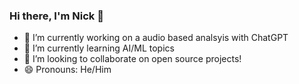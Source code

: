 ### Hi there, I'm Nick 👋

- 🔭 I’m currently working on a audio based analsyis with ChatGPT
- 🌱 I’m currently learning AI/ML topics
- 👯 I’m looking to collaborate on open source projects!
- 😄 Pronouns: He/Him

